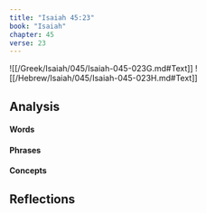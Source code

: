 ```yaml
---
title: "Isaiah 45:23"
book: "Isaiah"
chapter: 45
verse: 23
---
```

![[/Greek/Isaiah/045/Isaiah-045-023G.md#Text]]
![[/Hebrew/Isaiah/045/Isaiah-045-023H.md#Text]]

## Analysis

#### Words

#### Phrases

#### Concepts

## Reflections
